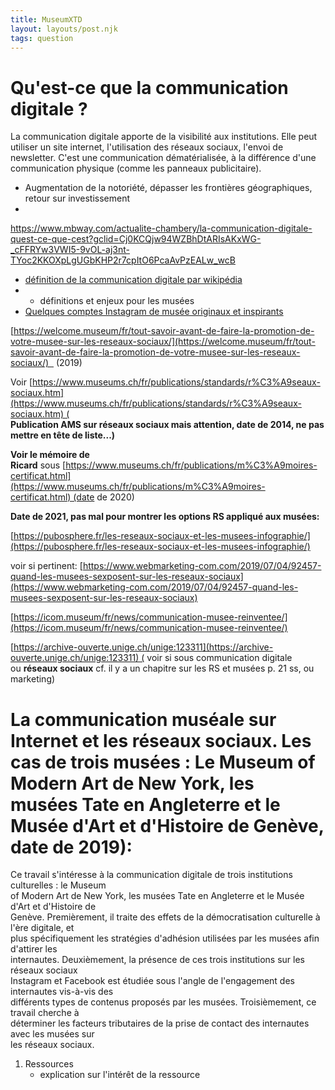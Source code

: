 ```yaml
---
title: MuseumXTD
layout: layouts/post.njk
tags: question
---
```

# Qu'est-ce que la communication digitale ?
La communication digitale apporte de la visibilité aux institutions. Elle peut utiliser un site internet, l'utilisation des réseaux sociaux, l'envoi de newsletter. C'est une communication dématérialisée, à la différence d'une communication physique (comme les panneaux publicitaire). 
- Augmentation de la notoriété, dépasser les frontières géographiques, retour sur investissement
- 
https://www.mbway.com/actualite-chambery/la-communication-digitale-quest-ce-que-cest?gclid=Cj0KCQjw94WZBhDtARIsAKxWG-_cFFRYw3VWI5-9vOL-aj3nt-TYoc2KKOXpLgUGbKHP2r7cpItO6PcaAvPzEALw_wcB 

- [définition de la communication digitale par wikipédia](https://fr.wikipedia.org/wiki/Communication_num%C3%A9rique)
- + définitions et enjeux pour les musées  
- [Quelques comptes Instagram de musée originaux et inspirants](https://nell-associes.com/blog/les-musees-a-suivre-sur-instagram-quand-la-mediation-numerique-se-decline-sur-les-reseaux-sociaux/) 


  
[https://welcome.museum/fr/tout-savoir-avant-de-faire-la-promotion-de-votre-musee-sur-les-reseaux-sociaux/](https://welcome.museum/fr/tout-savoir-avant-de-faire-la-promotion-de-votre-musee-sur-les-reseaux-sociaux/)   (2019)  
  
  
Voir [https://www.museums.ch/fr/publications/standards/r%C3%A9seaux-sociaux.htm](https://www.museums.ch/fr/publications/standards/r%C3%A9seaux-sociaux.htm) (  
**Publication AMS sur réseaux sociaux mais attention, date de 2014, ne pas mettre en tête de liste...)**  
  
**Voir le mémoire de Ricard** sous [https://www.museums.ch/fr/publications/m%C3%A9moires-certificat.html](https://www.museums.ch/fr/publications/m%C3%A9moires-certificat.html) (date de 2020)  
  
**Date de 2021, pas mal pour montrer les options RS appliqué aux musées:**  
  
[https://pubosphere.fr/les-reseaux-sociaux-et-les-musees-infographie/](https://pubosphere.fr/les-reseaux-sociaux-et-les-musees-infographie/)  
  
voir si pertinent: [https://www.webmarketing-com.com/2019/07/04/92457-quand-les-musees-sexposent-sur-les-reseaux-sociaux](https://www.webmarketing-com.com/2019/07/04/92457-quand-les-musees-sexposent-sur-les-reseaux-sociaux)

[https://icom.museum/fr/news/communication-musee-reinventee/](https://icom.museum/fr/news/communication-musee-reinventee/)  
  
[https://archive-ouverte.unige.ch/unige:123311](https://archive-ouverte.unige.ch/unige:123311) ( voir si sous communication digitale ou **réseaux sociaux** cf. il y a un chapitre sur les RS et musées p. 21 ss, ou marketing)

  
  

  

# La communication muséale sur Internet et les réseaux sociaux. Les cas de trois musées : Le Museum of Modern Art de New York, les musées Tate en Angleterre et le Musée d'Art et d'Histoire de Genève, date de 2019):

Ce travail s'intéresse à la communication digitale de trois institutions culturelles : le Museum  
of Modern Art de New York, les musées Tate en Angleterre et le Musée d'Art et d'Histoire de  
Genève. Premièrement, il traite des effets de la démocratisation culturelle à l'ère digitale, et  
plus spécifiquement les stratégies d'adhésion utilisées par les musées afin d'attirer les  
internautes. Deuxièmement, la présence de ces trois institutions sur les réseaux sociaux  
Instagram et Facebook est étudiée sous l'angle de l'engagement des internautes vis-à-vis des  
différents types de contenus proposés par les musées. Troisièmement, ce travail cherche à  
déterminer les facteurs tributaires de la prise de contact des internautes avec les musées sur  
les réseaux sociaux.


1. Ressources
	- explication sur l'intérêt de la ressource
